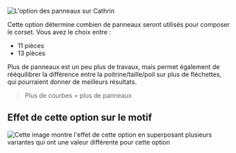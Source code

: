 ![L'option des panneaux sur Cathrin](./panels.svg)

Cette option détermine combien de panneaux seront utilisés pour composer le corset. Vous avez le choix entre :

- 11 pièces
- 13 pièces

Plus de panneaux est un peu plus de travaux, mais permet également de rééquilibrer la différence entre la poitrine/taille/poil sur plus de fléchettes, qui pourraient donner de meilleurs résultats.

> Plus de courbes = plus de panneaux

## Effet de cette option sur le motif

![Cette image montre l'effet de cette option en superposant plusieurs variantes qui ont une valeur différente pour cette option](cathrin_panels_sample.svg "Effet de cette option sur le motif")
